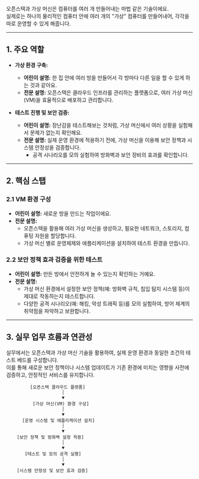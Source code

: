 오픈스택과 가상 머신은 컴퓨터를 여러 개 만들어내는 마법 같은 기술이에요.  
실제로는 하나의 물리적인 컴퓨터 안에 여러 개의 "가상" 컴퓨터를 만들어내어, 각각을 따로 운영할 수 있게 해줍니다.

---

## 1. 주요 역할

- **가상 환경 구축:**  
  - **어린이 설명:** 한 집 안에 여러 방을 만들어서 각 방마다 다른 일을 할 수 있게 하는 것과 같아요.
  - **전문 설명:** 오픈스택은 클라우드 인프라를 관리하는 플랫폼으로, 여러 가상 머신(VM)을 효율적으로 배포하고 관리합니다.
  
- **테스트 진행 및 보안 검증:**  
  - **어린이 설명:** 장난감을 테스트해보는 것처럼, 가상 머신에서 여러 상황을 실험해서 문제가 없는지 확인해요.
  - **전문 설명:** 실제 운영 환경에 적용하기 전에, 가상 머신을 이용해 보안 정책과 시스템 안정성을 검증합니다.  
    - 공격 시나리오를 모의 실험하여 방화벽과 보안 장비의 효과를 확인합니다.

---

## 2. 핵심 스탭

### 2.1 VM 환경 구성
- **어린이 설명:** 새로운 방을 만드는 작업이에요.
- **전문 설명:**  
  - 오픈스택을 활용해 여러 가상 머신을 생성하고, 필요한 네트워크, 스토리지, 컴퓨팅 자원을 할당합니다.
  - 가상 머신 별로 운영체제와 애플리케이션을 설치하여 테스트 환경을 만듭니다.

### 2.2 보안 정책 효과 검증을 위한 테스트
- **어린이 설명:** 만든 방에서 안전하게 놀 수 있는지 확인하는 거예요.
- **전문 설명:**  
  - 가상 머신 환경에서 설정한 보안 정책(예: 방화벽 규칙, 침입 탐지 시스템 등)이 제대로 작동하는지 테스트합니다.
  - 다양한 공격 시나리오(예: 해킹, 악성 트래픽 등)를 모의 실험하여, 방어 체계의 취약점을 파악하고 보완합니다.

---

## 3. 실무 업무 흐름과 연관성

실무에서는 오픈스택과 가상 머신 기술을 활용하여, 실제 운영 환경과 동일한 조건의 테스트 베드를 구성합니다.  
이를 통해 새로운 보안 정책이나 시스템 업데이트가 기존 환경에 미치는 영향을 사전에 검증하고, 안정적인 서비스를 유지합니다.

```ascii
         [오픈스택 클라우드 플랫폼]
                     │
                     ▼
          [가상 머신(VM) 환경 구성]
                     │
                     ▼
      [운영 시스템 및 애플리케이션 설치]
                     │
                     ▼
    [보안 정책 및 방화벽 설정 적용]
                     │
                     ▼
       [테스트 및 모의 공격 실행]
                     │
                     ▼
    [시스템 안정성 및 보안 효과 검증]
```
